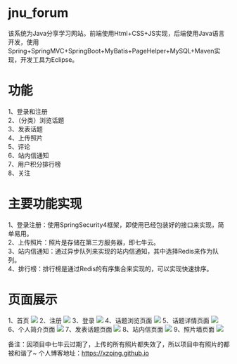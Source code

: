 # jnu_forum
<a>该系统为Java分享学习网站。前端使用Html+CSS+JS实现，后端使用Java语言开发，使用Spring+SpringMVC+SpringBoot+MyBatis+PageHelper+MySQL+Maven实现，开发工具为Eclipse。</a>

# 功能
1、登录和注册<br>
2、（分类）浏览话题<br>
3、发表话题<br>
4、上传照片<br>
5、评论<br>
6、站内信通知<br>
7、用户积分排行榜<br>
8、关注

# 主要功能实现
1、登录注册：使用SpringSecurity4框架，即使用已经包装好的接口来实现，简单易用。<br>
2、上传照片：照片是存储在第三方服务器，即七牛云。<br>
3、站内信通知：通过异步队列来实现的站内信通知，其中选择Redis来作为队列。<br>
4、排行榜：排行榜是通过Redis的有序集合来实现的，可以实现快速排序。<br>

# 页面展示
1、首页
<img src="https://github.com/xzping/jnu_forum/blob/master/image/index.png"/>
2、注册
<img src="https://github.com/xzping/jnu_forum/blob/master/image/register.png"/>
3、登录
<img src="https://github.com/xzping/jnu_forum/blob/master/image/login.png"/>
4、话题浏览页面
<img src="http://pj9qy0grp.bkt.clouddn.com/homepage.png"/>
5、话题详情页面
<img src="http://pj9qy0grp.bkt.clouddn.com/topicdetail.png"/>
6、个人简介页面
<img src="http://pj9qy0grp.bkt.clouddn.com/profile.png"/>
7、发表话题页面
<img src="http://pj9qy0grp.bkt.clouddn.com/posttopic.png"/>
8、站内信页面
<img src="http://pj9qy0grp.bkt.clouddn.com/message.png"/>
9、照片墙页面
<img src="http://pj9qy0grp.bkt.clouddn.com/picwall.png"/>

备注：因项目中七牛云过期了，上传的所有照片都失效了，所以项目中有照片的都被和谐了~
个人博客地址：https://xzping.github.io
